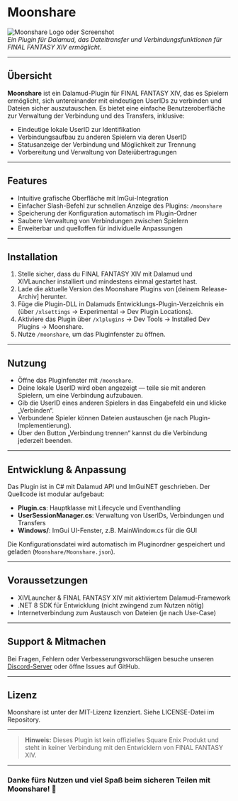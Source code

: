 # Moonshare

![Moonshare Logo oder Screenshot](https://wallpapercrafter.com/th800/172178-moon-girl-luna-anime-manga-morncolour-pink-blue-luminos.jpg)  
*Ein Plugin für Dalamud, das Dateitransfer und Verbindungsfunktionen für FINAL FANTASY XIV ermöglicht.*

---

## Übersicht

**Moonshare** ist ein Dalamud-Plugin für FINAL FANTASY XIV, das es Spielern ermöglicht, sich untereinander mit eindeutigen UserIDs zu verbinden und Dateien sicher auszutauschen. Es bietet eine einfache Benutzeroberfläche zur Verwaltung der Verbindung und des Transfers, inklusive:

- Eindeutige lokale UserID zur Identifikation
- Verbindungsaufbau zu anderen Spielern via deren UserID
- Statusanzeige der Verbindung und Möglichkeit zur Trennung
- Vorbereitung und Verwaltung von Dateiübertragungen

---

## Features

- Intuitive grafische Oberfläche mit ImGui-Integration
- Einfacher Slash-Befehl zur schnellen Anzeige des Plugins: `/moonshare`
- Speicherung der Konfiguration automatisch im Plugin-Ordner
- Saubere Verwaltung von Verbindungen zwischen Spielern
- Erweiterbar und quelloffen für individuelle Anpassungen

---

## Installation

1. Stelle sicher, dass du FINAL FANTASY XIV mit Dalamud und XIVLauncher installiert und mindestens einmal gestartet hast.  
2. Lade die aktuelle Version des Moonshare Plugins von [deinem Release-Archiv] herunter.  
3. Füge die Plugin-DLL in Dalamuds Entwicklungs-Plugin-Verzeichnis ein (über `/xlsettings` → Experimental → Dev Plugin Locations).  
4. Aktiviere das Plugin über `/xlplugins` → Dev Tools → Installed Dev Plugins → Moonshare.  
5. Nutze `/moonshare`, um das Pluginfenster zu öffnen.

---

## Nutzung

- Öffne das Pluginfenster mit `/moonshare`.  
- Deine lokale UserID wird oben angezeigt — teile sie mit anderen Spielern, um eine Verbindung aufzubauen.  
- Gib die UserID eines anderen Spielers in das Eingabefeld ein und klicke „Verbinden“.  
- Verbundene Spieler können Dateien austauschen (je nach Plugin-Implementierung).  
- Über den Button „Verbindung trennen“ kannst du die Verbindung jederzeit beenden.

---

## Entwicklung & Anpassung

Das Plugin ist in C# mit Dalamud API und ImGuiNET geschrieben. Der Quellcode ist modular aufgebaut:

- **Plugin.cs**: Hauptklasse mit Lifecycle und Eventhandling  
- **UserSessionManager.cs**: Verwaltung von UserIDs, Verbindungen und Transfers  
- **Windows/**: ImGui UI-Fenster, z.B. MainWindow.cs für die GUI  

Die Konfigurationsdatei wird automatisch im Pluginordner gespeichert und geladen (`Moonshare/Moonshare.json`).

---

## Voraussetzungen

- XIVLauncher & FINAL FANTASY XIV mit aktiviertem Dalamud-Framework  
- .NET 8 SDK für Entwicklung (nicht zwingend zum Nutzen nötig)  
- Internetverbindung zum Austausch von Dateien (je nach Use-Case)  

---

## Support & Mitmachen

Bei Fragen, Fehlern oder Verbesserungsvorschlägen besuche unseren [Discord-Server](https://discord.gg/holdshift) oder öffne Issues auf GitHub.

---

## Lizenz

Moonshare ist unter der MIT-Lizenz lizenziert. Siehe LICENSE-Datei im Repository.

---

> **Hinweis:** Dieses Plugin ist kein offizielles Square Enix Produkt und steht in keiner Verbindung mit den Entwicklern von FINAL FANTASY XIV.

---

### Danke fürs Nutzen und viel Spaß beim sicheren Teilen mit Moonshare! 🎉
